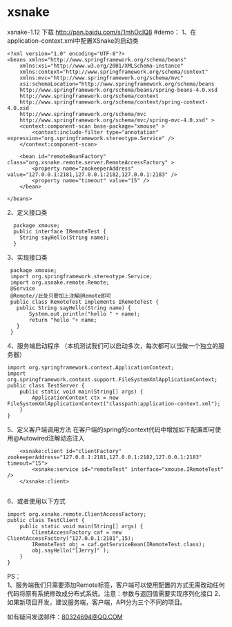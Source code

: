 # xsnake

xsnake-1.12 下载 http://pan.baidu.com/s/1mhOcIQ8
#demo：
1、在application-context.xml中配置XSnake的启动类
```
<?xml version="1.0" encoding="UTF-8"?>
<beans xmlns="http://www.springframework.org/schema/beans" 
	xmlns:xsi="http://www.w3.org/2001/XMLSchema-instance"
	xmlns:context="http://www.springframework.org/schema/context"
	xmlns:mvc="http://www.springframework.org/schema/mvc"
	xsi:schemaLocation="http://www.springframework.org/schema/beans 
	http://www.springframework.org/schema/beans/spring-beans-4.0.xsd
	http://www.springframework.org/schema/context 
	http://www.springframework.org/schema/context/spring-context-4.0.xsd
	http://www.springframework.org/schema/mvc 
	http://www.springframework.org/schema/mvc/spring-mvc-4.0.xsd" >
	<context:component-scan base-package="xmouse" >
		<context:include-filter type="annotation" expression="org.springframework.stereotype.Service" />
	</context:component-scan>
	
   	<bean id="remoteBeanFactory" class="org.xsnake.remote.server.RemoteAccessFactory" >
   		<property name="zookeeperAddress" value="127.0.0.1:2181,127.0.0.1:2182,127.0.0.1:2183" />
   		<property name="timeout" value="15" />
   	</bean>
	
</beans>
 ```

  2、定义接口类
```
  package xmouse;
  public interface IRemoteTest {
  	String sayHello(String name);
  }
```
  3、实现接口类
 ``` 
  package xmouse;
  import org.springframework.stereotype.Service;
  import org.xsnake.remote.Remote;
  @Service
  @Remote//此处只要加上注解@Remote即可
  public class RemoteTest implements IRemoteTest {
  	public String sayHello(String name) {
  		System.out.println("hello " + name);
  		return "hello "+ name;
  	}
  }
```

4、服务端启动程序 （本机测试我们可以启动多次，每次都可以当做一个独立的服务器）
```
import org.springframework.context.ApplicationContext;
import org.springframework.context.support.FileSystemXmlApplicationContext;
public class TestServer {
	public static void main(String[] args) {
		ApplicationContext ctx = new FileSystemXmlApplicationContext("classpath:application-context.xml");
	}
}
```

5、定义客户端调用方法
在客户端的spring的context代码中增加如下配置即可使用@Autowired注解动态注入
```
	<xsnake:client id="clientFactory" zookeeperAddress="127.0.0.1:2181,127.0.0.1:2182,127.0.0.1:2183" timeout="15">
		<xsnake:service id="remoteTest" interface="xmouse.IRemoteTest" />
	</xsnake:client>
	
```	
6、或者使用以下方式
```	
import org.xsnake.remote.ClientAccessFactory;
public class TestClient {
	public static void main(String[] args) {
		ClientAccessFactory caf = new ClientAccessFactory("127.0.0.1:2181",15);
		IRemoteTest obj = caf.getServiceBean(IRemoteTest.class);
		obj.sayHello("[Jerry]" );
	}
}
```
PS：      
1、服务端我们只需要添加Remote标签，客户端可以使用配置的方式无需改动任何代码将原有系统修改成分布式系统。注意：参数与返回值需要实现序列化接口
2、如果新项目开发，建议服务端，客户端，API分为三个不同的项目。

如有疑问发送邮件：80324694@QQ.COM

